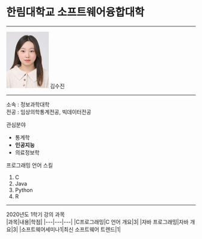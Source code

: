 # 한림대학교 소프트웨어융합대학
---
<img src=증명사진_2022.jpg height=150 widht=150>
김수진

---

소속 : 정보과학대학   
전공 : 임상의학통계전공, 빅데이터전공

관심분야   
* 통계학
* **인공지능**
* 의료정보학

프로그래밍 언어 스킬   
1. C
2. Java
3. Python
4. R

--------------------------

2020년도 1학기 강의 과목   
|과목|내용|학점|
|---|---|---|
|C프로그래밍|C 언어 개요|3|
|자바 프로그래밍|자바 개요|3|
|소프트웨어세미나1|최신 소프트웨어 트렌드|1|
